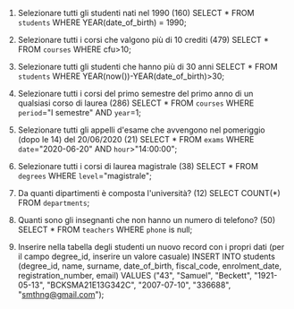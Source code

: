 1. Selezionare tutti gli studenti nati nel 1990 (160)
SELECT *
FROM `students`
WHERE YEAR(date_of_birth) = 1990;


2. Selezionare tutti i corsi che valgono più di 10 crediti (479)
SELECT *
FROM `courses`
WHERE cfu>10;


3. Selezionare tutti gli studenti che hanno più di 30 anni
SELECT *
FROM `students`
WHERE YEAR(now())-YEAR(date_of_birth)>30;


4. Selezionare tutti i corsi del primo semestre del primo anno di un qualsiasi corso di laurea (286)
SELECT *
FROM `courses`
WHERE `period`="I semestre" AND `year`=1;


5. Selezionare tutti gli appelli d'esame che avvengono nel pomeriggio (dopo le 14) del 20/06/2020 (21)
SELECT *
FROM `exams`
WHERE `date`="2020-06-20" AND `hour`>"14:00:00";


6. Selezionare tutti i corsi di laurea magistrale (38)
SELECT *
FROM `degrees`
WHERE `level`="magistrale";


7. Da quanti dipartimenti è composta l'università? (12)
SELECT COUNT(*)
FROM `departments`;


8. Quanti sono gli insegnanti che non hanno un numero di telefono? (50)
SELECT *
FROM `teachers`
WHERE `phone` is null;


9. Inserire nella tabella degli studenti un nuovo record con i propri dati (per il campo degree_id, inserire un valore casuale)
INSERT INTO students (degree_id, name, surname, date_of_birth, fiscal_code, enrolment_date, registration_number, email)
VALUES ("43", "Samuel", "Beckett", "1921-05-13", "BCKSMA21E13G342C", "2007-07-10", "336688", "smthng@gmail.com");